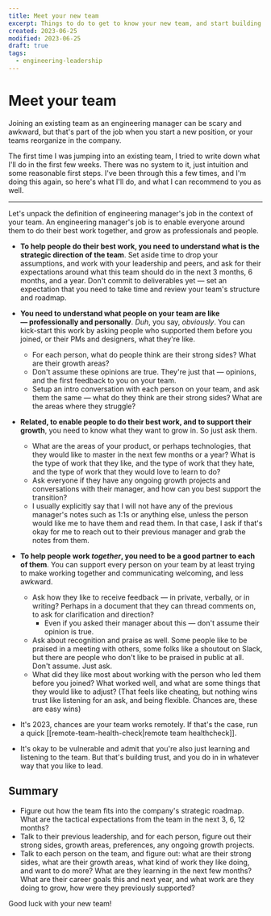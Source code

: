 ```yaml
---
title: Meet your new team
excerpt: Things to do to get to know your new team, and start building trust.
created: 2023-06-25
modified: 2023-06-25
draft: true
tags:
  - engineering-leadership
---
```


# Meet your team

Joining an existing team as an engineering manager can be scary and awkward, but that's part of the job when you start a new position, or your teams reorganize in the company.

The first time I was jumping into an existing team, I tried to write down what I'll do in the first few weeks. There was no system to it, just intuition and some reasonable first steps. I've been through this a few times, and I'm doing this again, so here's what I'll do, and what I can recommend to you as well.

---

Let's unpack the definition of engineering manager's job in the context of your team. An engineering manager's job is to enable everyone around them to do their best work together, and grow as professionals and people.

- **To help people do their best work, you need to understand what is the strategic direction of the team**. Set aside time to drop your assumptions, and work with your leadership and peers, and ask for their expectations around what this team should do in the next 3 months, 6 months, and a year. Don't commit to deliverables yet — set an expectation that you need to take time and review your team's structure and roadmap.

- **You need to understand what people on your team are like — professionally and personally**. *Duh*, you say, *obviously*. You can kick-start this work by asking people who supported them before you joined, or their PMs and designers, what they're like.
    - For each person, what do people think are their strong sides? What are their growth areas?
    - Don't assume these opinions are true. They're just that — opinions, and the first feedback to you on your team.
    - Setup an intro conversation with each person on your team, and ask them the same — what do they think are their strong sides? What are the areas where they struggle?

- **Related, to enable people to do their best work, and to support their growth**, you need to know what they want to grow in. So just ask them.
    - What are the areas of your product, or perhaps technologies, that they would like to master in the next few months or a year? What is the type of work that they like, and the type of work that they hate, and the type of work that they would love to learn to do?
    - Ask everyone if they have any ongoing growth projects and conversations with their manager, and how can you best support the transition?
    - I usually explicitly say that I will not have any of the previous manager's notes such as 1:1s or anything else, unless the person would like me to have them and read them. In that case, I ask if that's okay for me to reach out to their previous manager and grab the notes from them.

- **To help people work *together*, you need to be a good partner to each of them**. You can support every person on your team by at least trying to make working together and communicating welcoming, and less awkward.
    - Ask how they like to receive feedback — in private, verbally, or in writing? Perhaps in a document that they can thread comments on, to ask for clarification and direction?
        - Even if you asked their manager about this — don't assume their opinion is true.
    - Ask about recognition and praise as well. Some people like to be praised in a meeting with others, some folks like a shoutout on Slack, but there are people who don't like to be praised in public at all. Don't assume. Just ask.
    - What did they like most about working with the person who led them before you joined? What worked well, and what are some things that they would like to adjust? (That feels like cheating, but nothing wins trust like listening for an ask, and being flexible. Chances are, these are easy wins)

- It's 2023, chances are your team works remotely. If that's the case, run a quick [[remote-team-health-check|remote team healthcheck]].


- It's okay to be vulnerable and admit that you're also just learning and listening to the team. But that's building trust, and you do in in whatever way that you like to lead.



## Summary

- Figure out how the team fits into the company's strategic roadmap. What are the tactical expectations from the team in the next 3, 6, 12 months?
- Talk to their previous leadership, and for each person, figure out their strong sides, growth areas, preferences, any ongoing growth projects.
- Talk to each person on the team, and figure out: what are their strong sides, what are their growth areas, what kind of work they like doing, and want to do more? What are they learning in the next few months? What are their career goals this and next year, and what work are they doing to grow, how were they previously supported?


Good luck with your new team!
